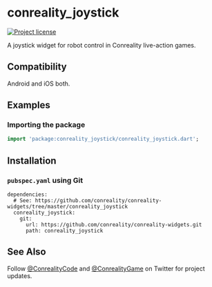 conreality_joystick
===================

[![Project license](https://img.shields.io/badge/license-Public%20Domain-blue.svg)](https://unlicense.org)

A joystick widget for robot control in Conreality live-action games.

Compatibility
-------------

Android and iOS both.

Examples
--------

### Importing the package

```dart
import 'package:conreality_joystick/conreality_joystick.dart';
```

Installation
------------

### `pubspec.yaml` using Git

    dependencies:
      # See: https://github.com/conreality/conreality-widgets/tree/master/conreality_joystick
      conreality_joystick:
        git:
          url: https://github.com/conreality/conreality-widgets.git
          path: conreality_joystick

See Also
--------

Follow [@ConrealityCode](https://twitter.com/ConrealityCode) and
[@ConrealityGame](https://twitter.com/ConrealityGame) on Twitter for
project updates.
